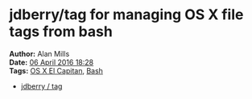 jdberry/tag for managing OS X file tags from bash
=================================================
**Author:** Alan Mills  
**Date:** [06 April 2016 18:28](/blog/history/2016-04.md)  
**Tags:** [OS X El Capitan](/blog/categories/osx-10-10.md), [Bash](/blog/categories/bash.md)


* [jdberry / tag](https://github.com/jdberry/tag)
